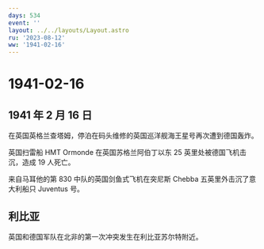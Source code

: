 ```yaml
---
days: 534
event: ''
layout: ../../layouts/Layout.astro
ru: '2023-08-12'
ww: '1941-02-16'
---
```


# 1941-02-16

## 1941 年 2 月 16 日

在英国英格兰查塔姆，停泊在码头维修的英国巡洋舰海王星号再次遭到德国轰炸。

英国扫雷船 HMT Ormonde 在英国苏格兰阿伯丁以东 25
英里处被德国飞机击沉，造成 19 人死亡。

来自马耳他的第 830 中队的英国剑鱼式飞机在突尼斯 Chebba
五英里外击沉了意大利船只 Juventus 号。

## 利比亚

英国和德国军队在北非的第一次冲突发生在利比亚苏尔特附近。